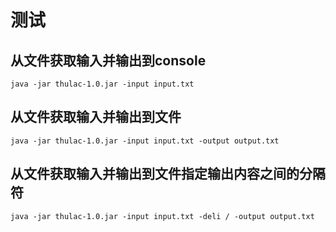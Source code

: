 # 测试
## 从文件获取输入并输出到console
```
java -jar thulac-1.0.jar -input input.txt
```
## 从文件获取输入并输出到文件
```
java -jar thulac-1.0.jar -input input.txt -output output.txt
```
## 从文件获取输入并输出到文件指定输出内容之间的分隔符
```
java -jar thulac-1.0.jar -input input.txt -deli / -output output.txt
```

